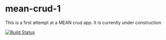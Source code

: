 # mean-crud-1

This is a first attempt at a MEAN crud app. It is currently under construction

[![Build Status](https://travis-ci.org/andogro/mean-crud-1.svg?branch=master)](https://travis-ci.org/andogro/mean-crud-1)
